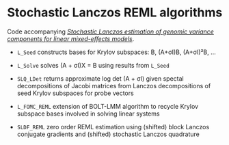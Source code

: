 # Stochastic Lanczos REML algorithms

Code accompanying _[Stochastic Lanczos estimation of genomic variance components for linear mixed-effects models](https://bmcbioinformatics.biomedcentral.com/articles/10.1186/s12859-019-2978-z)_.


 - `L_Seed` constructs bases for Krylov subspaces:  B, (A+σI)B, (A+σI)²B, ...

 - `L_Solve` solves (A + σI)X = B using results from `L_Seed`

 - `SLQ_LDet` returns approximate log det (A + σI) given spectal decompositions of Jacobi matrices from Lanczos decompositions of seed Krylov subspaces for probe vectors

 - `L_FOMC_REML` extension of BOLT-LMM algorithm to recycle Krylov subspace bases involved in solving linear systems

 - `SLDF_REML` zero order REML estimation using (shifted) block Lanczos conjugate gradients and (shifted) stochastic Lanczos quadrature
